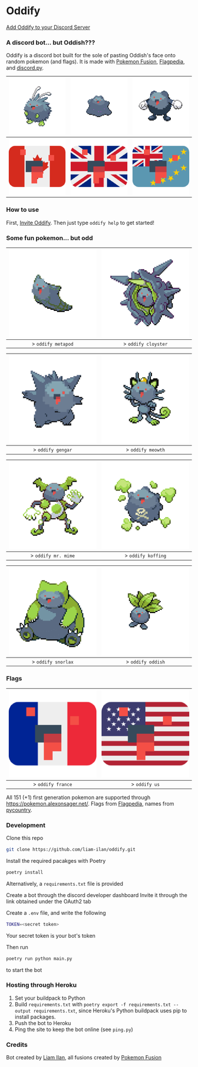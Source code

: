 # Oddify
[Add Oddify to your Discord Server](https://discord.com/api/oauth2/authorize?client_id=852342848174293022&permissions=268823632&scope=bot)

### A discord bot... but Oddish???
Oddify is a discord bot built for the sole of pasting Oddish's face onto random pokemon (and flags). It is made with [Pokemon Fusion](https://pokemon.alexonsager.net/), [Flagpedia](https://flagpedia.net/), and [discord.py](https://discordpy.readthedocs.io/en/stable/).

| ![Oddnat](./img/oddnat.png) | ![Oddto](./img/oddto.png) | ![Oddwhirl](./img/oddwhirl.png) |
| :-------------------------: | :-----------------------: | :-----------------------------: |
| <img src="./img/canada.png" alt="canada" width="240"/> | <img src="./img/uk.png" alt="uk" width="240"/> | <img src="./img/tuvalu.png" alt="tuvalu" width="240"/> |


### How to use
First, [Invite Oddify](https://discord.com/api/oauth2/authorize?client_id=852342848174293022&permissions=268823632&scope=bot). Then just type `oddify help` to get started!

### Some fun pokemon... but odd
| ![Oddpod](./img/oddpod.png) | ![Oddster](./img/oddster.png) |
| :-------------------------: | :---------------------------: |
| > `oddify metapod`          | > `oddify cloyster`           |

| ![Oddgar](./img/oddgar.png) | ![Oddth](./img/oddth.png) |
| :-------------------------: | :-----------------------: |
| > `oddify gengar`           | > `oddify meowth`         |

| ![Oddmime](./img/oddmime.png) | ![Oddfing](./img/oddfing.png) |
| :---------------------------: | :---------------------------: |
| > `oddify mr. mime`           | > `oddify koffing`            |

| ![Oddlax](./img/oddlax.png) | ![Oddish](./img/oddish.png) |
| :-------------------------: | :-------------------------: |
| > `oddify snorlax`          | > `oddify oddish`           |

### Flags
| <img src="./img/france.png" alt="france" width="240"/> | <img src="./img/unitedstates.png" alt="US" width="240"/> |
| :----------------------------------------------------: | :------------------------------------------------------: |
| > `oddify france`                                      | > `oddify us`                                            |

All 151 (+1) first generation pokemon are supported through https://pokemon.alexonsager.net/.
Flags from [Flagpedia](https://flagpedia.net/), names from [pycountry](https://pypi.org/project/pycountry/).

### Development
Clone this repo
``` bash
git clone https://github.com/liam-ilan/oddify.git
```

Install the required pacakges with Poetry
``` bash
poetry install
```
Alternatively, a `requirements.txt` file is provided

Create a bot through the discord developer dashboard
Invite it through the link obtained under the OAuth2 tab

Create a `.env` file, and write the following
``` bash
TOKEN=<secret token>
```
Your secret token is your bot's token

Then run
``` bash
poetry run python main.py
```
to start the bot

### Hosting through Heroku
1. Set your buildpack to Python
2. Build `requirements.txt` with `poetry export -f requirements.txt --output requirements.txt`, since Heroku's Python buildpack uses pip to install packages.
3. Push the bot to Heroku
4. Ping the site to keep the bot online (see `ping.py`)

### Credits
Bot created by [Liam Ilan](liamilan.com), all fusions created by [Pokemon Fusion](https://pokemon.alexonsager.net/)
